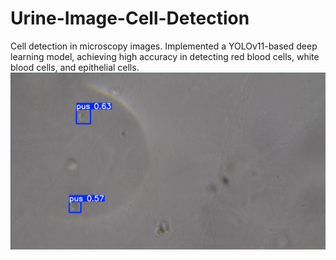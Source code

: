 # Urine-Image-Cell-Detection
 Cell detection in microscopy images. Implemented a YOLOv11-based deep learning model, achieving high accuracy in detecting red blood cells, white blood cells, and epithelial cells.
![result](https://github.com/S001K/Urine-Image-Cell-Detection/blob/9fae18158020a1dd5c3dafbd79a7673e979e19fc/result.png)
